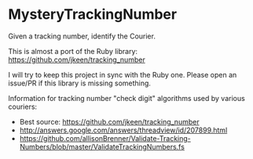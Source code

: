 MysteryTrackingNumber
===

Given a tracking number, identify the Courier.

This is almost a port of the Ruby library:  https://github.com/jkeen/tracking_number

I will try to keep this project in sync with the Ruby one.  Please open an issue/PR if this library is missing something.




Information for tracking number "check digit" algorithms used by various couriers:

- Best source: https://github.com/jkeen/tracking_number
- http://answers.google.com/answers/threadview/id/207899.html
- https://github.com/allisonBrenner/Validate-Tracking-Numbers/blob/master/ValidateTrackingNumbers.fs
